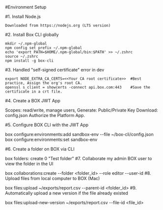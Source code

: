 #Environment Setup

#1. Install Node.js

    Downloaded from https://nodejs.org (LTS version)
#2. Install Box CLI globally

    mkdir ~/.npm-global
    npm config set prefix ~/.npm-global
    echo 'export PATH=$HOME/.npm-global/bin:$PATH' >> ~/.zshrc
    source ~/.zshrc
    npm install -g box-cli
#3. Handled "self-signed certificate" error in dev

    export NODE_EXTRA_CA_CERTS=<<Your CA root certificate>>  #Best practice, Assign the org's root CA.
    openssl s_client = showcerts -connect api.box.com:443    #Save the certificate in a crt file. 
#4. Create a BOX JWT App

   Scopes: read/write, manage users,
   Generate: Public/Private Key
   Download: config.json
   Authorize the Platform App. 
   
#5. Configure BOX CLI with the JWT App

   box configure:environments:add sandbox-env --file ~/box-cli/config.json
   box configure:environments:set sandbox-env

#6. Create a folder on BOX via CLI

   box folders: create 0 "Test folder"
#7. Collaborate my admin BOX user to view the folder in the UI

   box collaborations:create --folder <folder_id> --role editor --user-id <User ID>
#8. Upload files from local computer to BOX (Mac)

   box files:upload ~/exports/report.csv --parent-id <folder_id>
#9. Automatically upload a new version if the file already existed

   box files:upload-new-version ~/exports/report.csv --file-id <file_id>

